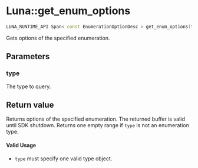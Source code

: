 # Luna::get_enum_options

```c++
LUNA_RUNTIME_API Span< const EnumerationOptionDesc > get_enum_options(typeinfo_t type)
```

Gets options of the specified enumeration. 



## Parameters
### type
The type to query. 

## Return value
Returns options of the specified enumeration. The returned buffer is valid until SDK shutdown. Returns one empty range if `type` is not an enumeration type. 

#### Valid Usage
* `type` must specify one valid type object. 

